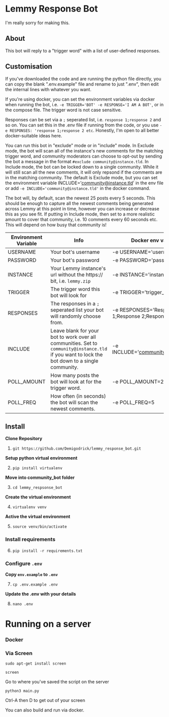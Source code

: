 # Lemmy Response Bot
I'm really sorry for making this.

## About
This bot will reply to a "trigger word" with a list of user-defined responses. 

## Customisation
If you've downloaded the code and are running the python file directly, you can copy the blank ".env.example" file and rename to just ".env", then edit the internal lines with whatever you want.

If you're using docker, you can set the environment variables via docker when running the bot, i.e. `-e TRIGGER='BOT' -e RESPONSE='I AM A BOT'`, or in the compose file. The trigger word is not case sensitive.

Responses can be set via a `;` seperated list, i.e. `response 1;response 2` and so on. You can set this in the .env file if running from the code, or you use `-e RESPONSES: 'response 1;response 2 etc`. Honestly, I'm open to all better docker-suitable ideas here.

You can run this bot in "exclude" mode or in "include" mode. In Exclude mode, the bot will scan all of the instance's new comments for the matching trigger word, and community moderators can choose to opt-out by sending the bot a message in the format `#exclude community@instance.tld`. In Include mode, the bot can be locked down to a single community. While it will still scan all the new comments, it will only repsond if the comments are in the matching community. The default is Exclude mode, but you can set the environment variable INCLUDE='community@instance.tld' in the env file or add `-e INCLUDE='community@instance.tld'` in the docker command.

The bot will, by default, scan the newest 25 posts every 5 seconds. This should be enough to capture all the newest comments being generated across Lemmy at this point in time, however you can increase or decrease this as you see fit. If putting in Include mode, then set to a more realistic amount to cover that community, i.e. 10 comments every 60 seconds etc. This will depend on how busy that community is!

| Environment Variable    | Info | Docker env variable |
| -------- | ------- | ------- |
| USERNAME  | Your bot's username    |  -e USERNAME='username' |
| PASSWORD | Your bot's password     |  -e PASSWORD='password' |
| INSTANCE    | Your Lemmy instance's url without the https:// bit, i.e. `lemmy.zip`    |   -e INSTANCE='instance.tld' |
| TRIGGER   | The trigger word this bot will look for   | -e TRIGGER='trigger_word' |
| RESPONSES | The responses in a `;` seperated list your bot will randomly choose from. | -e RESPONSES='Response 1;Response 2;Response 3' |
| INCLUDE   | Leave blank for your bot to work over all communities. Set to `community@instance.tld` if you want to lock the bot down to a single community. | -e INCLUDE='community@instance.tld' |
| POLL_AMOUNT   | How many posts the bot will look at for the trigger word. | -e POLL_AMOUNT=25 |
| POLL_FREQ | How often (in seconds) the bot will scan the newest comments. | -e POLL_FREQ=5 |



## Install

**Clone Repository**

1. `git https://github.com/Demigodrick/lemmy_response_bot.git`

**Setup python virtual environment**

2. `pip install virtualenv`

**Move into community_bot folder**

3. `cd lemmy_respsonse_bot`

**Create the virtual environment**

4. `virtualenv venv`

**Active the virtual environment**

5. `source venv/bin/activate`

### Install requirements

6. `pip install -r requirements.txt`

### Configure `.env`
**Copy `env.example` to `.env`**

7. `cp .env.example .env`

**Update the .env with your details**

8. `nano .env`

# Running on a server

### Docker



### Via Screen

`sudo apt-get install screen`

`screen `

Go to where you've saved the script on the server

`python3 main.py`

Ctrl-A then D to get out of your screen

You can also build and run via docker.
